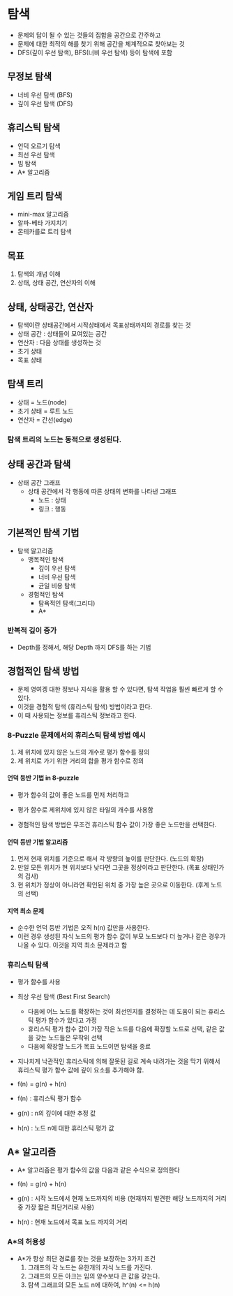 
# 탐색

- 문제의 답이 될 수 있는 것들의 집합을 공간으로 간주하고
- 문제에 대한 최적의 해를 찾기 위해 공간을 체계적으로 찾아보는 것
- DFS(깊이 우선 탐색), BFS(너비 우선 탐색) 등이 탐색에 포함


## 무정보 탐색
- 너비 우선 탐색 (BFS)
- 깊이 우선 탐색 (DFS)

## 휴리스틱 탐색
- 언덕 오르기 탐색
- 최선 우선 탐색
- 빔 탐색
- A* 알고리즘

## 게임 트리 탐색
- mini-max 알고리즘
- 알파-베타 가지치기
- 몬테카를로 트리 탐색

## 목표

1. 탐색의 개념 이해
2. 상태, 상태 공간, 연산자의 이해



## 상태, 상태공간, 연산자

- 탐색이란 상태공간에서 시작상태에서 목표상태까지의 경로를 찾는 것
- 상태 공간 : 상태들이 모여있는 공간
- 연산자 : 다음 상태를 생성하는 것
- 초기 상태
- 목표 상태


## 탐색 트리

- 상태 = 노드(node)
- 초기 상태 = 루트 노드
- 연산자 = 간선(edge)

### 탐색 트리의 노드는 동적으로 생성된다.

## 상태 공간과 탐색

- 상태 공간 그래프
    - 상태 공간에서 각 행동에 따른 상태의 변화를 나타낸 그래프
        - 노드 : 상태
        - 링크 : 행동
    

## 기본적인 탐색 기법

- 탐색 알고리즘
    - 맹목적인 탐색
        - 깊이 우선 탐색
        - 너비 우선 탐색
        - 균일 비용 탐색
    - 경험적인 탐색
        - 탐욕적인 탐색(그리디)
        - A*
    



### 반복적 깊이 증가
- Depth를 정해서, 해당 Depth 까지 DFS를 하는 기법


## 경험적인 탐색 방법

- 문제 영여겡 대한 정보나 지식을 활용 할 수 있다면, 탐색 작업을 훨씬 빠르게 할 수 있다.
- 이것을 경험적 탐색 (휴리스틱 탐색) 방법이라고 한다.
- 이 때 사용되는 정보를 휴리스틱 정보라고 한다.

### 8-Puzzle 문제에서의 휴리스틱 탐색 방법 예시

1. 제 위치에 있지 않은 노드의 개수로 평가 함수를 정의
2. 제 위치로 가기 위한 거리의 합을 평가 함수로 정의

#### 언덕 등반 기법 in 8-puzzle

- 평가 함수의 값이 좋은 노드를 먼저 처리하고
- 평가 함수로 제위치에 있지 않은 타일의 개수를 사용함

- 경험적인 탐색 방법은 무조건 휴리스틱 함수 값이 가장 좋은 노드만을 선택한다.

#### 언덕 등반 기법 알고리즘

1. 먼저 현재 위치를 기준으로 해서 각 방향의 높이를 판단한다. (노드의 확장)
2. 만일 모든 위치가 현 위치보다 낮다면 그곳을 정상이라고 판단한다. (목표 상태인가의 검사)
3. 현 위치가 정상이 아니라면 확인된 위치 중 가장 높은 곳으로 이동한다. (후계 노드의 선택)

#### 지역 최소 문제

- 순수한 언덕 등반 기법은 오직 h(n) 값만을 사용한다.
- 이런 경우 생성된 자식 노드의 평가 함수 값이 부모 노드보다 더 높거나 같은 경우가 나올 수 있다. 이것을 지역 최소 문제라고 함

### 휴리스틱 탐색

- 평가 함수를 사용

- 최상 우선 탐색 (Best First Search)
    - 다음에 어느 노드를 확장하는 것이 최선인지를 결정하는 데 도움이 되는 휴리스틱 평가 함수가 있다고 가정
    - 휴리스틱 평가 함수 값이 가장 작은 노드를 다음에 확장할 노드로 선택, 같은 값을 갖는 노드들은 무작위 선택
    - 다음에 확장할 노드가 목표 노드이면 탐색을 종료
    

- 지나치게 낙관적인 휴리스틱에 의해 잘못된 길로 계속 내려가는 것을 막기 위해서 휴리스틱 평가 함수 값에 깊이 요소를 추가해야 함.

- f(n) = g(n) + h(n)

- f(n) : 휴리스틱 평가 함수
- g(n) : n의 깊이에 대한 추정 값
- h(n) : 노드 n에 대한 휴리스틱 평가 값


## A* 알고리즘

- A* 알고리즘은 평가 함수의 값을 다음과 같은 수식으로 정의한다
- f(n) = g(n) + h(n)

- g(n) : 시작 노드에서 현재 노드까지의 비용 (현재까지 발견한 해당 노드까지의 거리중 가장 짧은 최단거리로 사용)
- h(n) : 현재 노드에서 목표 노드 까지의 거리

### A*의 허용성

- A*가 항상 최단 경로를 찾는 것을 보장하는 3가지 조건
    1. 그래프의 각 노드는 유한개의 자식 노드를 가진다.
    2. 그래프의 모든 아크는 임의 양수보다 큰 값을 갖는다.
    3. 탐색 그래프의 모든 노드 n에 대하여, h^(n) <= h(n)
